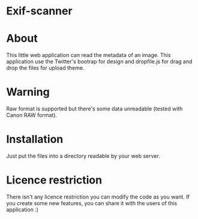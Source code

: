 # Exif-scanner
# About
This little web application can read the metadata of an image. This application use the Twitter's bootrap for design and dropfile.js for drag and drop the files for upload theme.
# Warning 
Raw format is supported but there's some data unreadable (tested with Canon RAW format).
# Installation
Just put the files into a directory readable by your web server.
# Licence restriction
There isn't any licence restriction you can modify the code as you want. If you create some new features, you can share it with the users of this application :)
